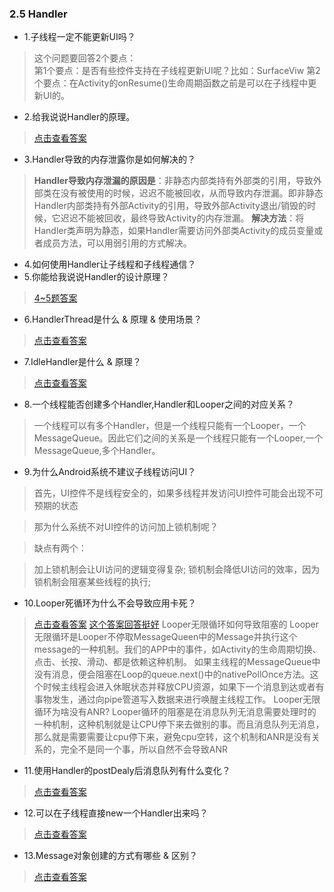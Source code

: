 ### 2.5 Handler

- 1.子线程一定不能更新UI吗？

> 这个问题要回答2个要点：  
> 第1个要点：是否有些控件支持在子线程更新UI呢？比如：SurfaceViw
> 第2个要点：在Activity的onResume()生命周期函数之前是可以在子线程中更新UI的。

- 2.给我说说Handler的原理。

> [点击查看答案](https://www.cnblogs.com/huhx/p/handlerTheory.html)

- 3.Handler导致的内存泄露你是如何解决的？

> **Handler导致内存泄漏的原因是**：非静态内部类持有外部类的引用，导致外部类在没有被使用的时候，迟迟不能被回收，从而导致内存泄漏。即非静态Handler内部类持有外部Activity的引用，导致外部Activity退出/销毁的时候，它迟迟不能被回收，最终导致Activity的内存泄漏。
> **解决方法**：将Handler类声明为静态，如果Handler需要访问外部类Activity的成员变量或者成员方法，可以用弱引用的方式解决。

- 4.如何使用Handler让子线程和子线程通信？
- 5.你能给我说说Handler的设计原理？

> [4~5题答案](https://blog.csdn.net/ClAndEllen/article/details/79343538)

- 6.HandlerThread是什么 & 原理 & 使用场景？

> [点击查看答案](https://blog.csdn.net/ClAndEllen/article/details/79346492)

- 7.IdleHandler是什么 & 原理？

> [点击查看答案](https://www.jianshu.com/p/a1d945c4f5a6)

- 8.一个线程能否创建多个Handler,Handler和Looper之间的对应关系？

> 一个线程可以有多个Handler，但是一个线程只能有一个Looper，一个MessageQueue。因此它们之间的关系是一个线程只能有一个Looper,一个MessageQueue,多个Handler。

- 9.为什么Android系统不建议子线程访问UI？

>首先，UI控件不是线程安全的，如果多线程并发访问UI控件可能会出现不可预期的状态

>那为什么系统不对UI控件的访问加上锁机制呢？

>缺点有两个：

>加上锁机制会让UI访问的逻辑变得复杂;
>锁机制会降低UI访问的效率，因为锁机制会阻塞某些线程的执行;

- 10.Looper死循环为什么不会导致应用卡死？

> [点击查看答案](https://www.jianshu.com/p/cfe50b8b0a41)
> [这个答案回答挺好](https://www.jianshu.com/p/4b52800e3523)
Looper无限循环如何导致阻塞的
Looper无限循环是Looper不停取MessageQueen中的Message并执行这个message的一种机制。我们的APP中的事件，如Activity的生命周期切换、点击、长按、滑动、都是依赖这种机制。
如果主线程的MessageQueue中没有消息，便会阻塞在Loop的queue.next()中的nativePollOnce方法。这个时候主线程会进入休眠状态并释放CPU资源，如果下一个消息到达或者有事物发生，通过向pipe管道写入数据来进行唤醒主线程工作。
Looper无限循环为啥没有ANR?
Looper循环的阻塞是在消息队列无消息需要处理时的一种机制，这种机制就是让CPU停下来去做别的事。而且消息队列无消息，那么就是需要需要让cpu停下来，避免cpu空转，这个机制和ANR是没有关系的，完全不是同一个事，所以自然不会导致ANR

- 11.使用Handler的postDealy后消息队列有什么变化？

> [点击查看答案](https://blog.csdn.net/qingtiantianqing/article/details/72783952)

- 12.可以在子线程直接new一个Handler出来吗？

> [点击查看答案](https://www.cnblogs.com/jingmo0319/p/5730963.html)

- 13.Message对象创建的方式有哪些 & 区别？

> [点击查看答案](https://blog.csdn.net/dfskhgalshgkajghljgh/article/details/52672115)